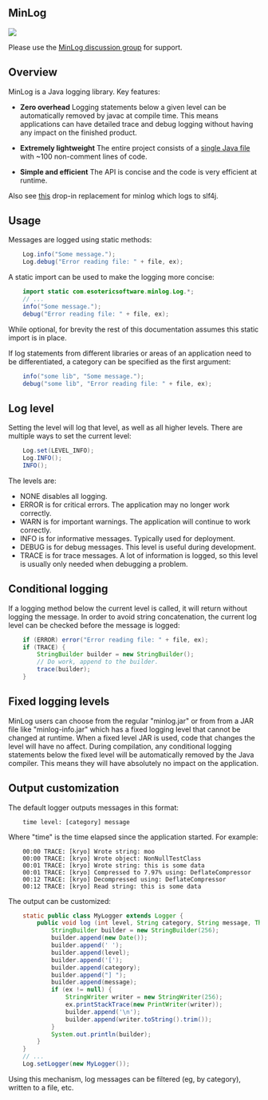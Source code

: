 ## MinLog

![](https://raw.github.com/wiki/EsotericSoftware/minlog/images/logo.png)

Please use the [MinLog discussion group](http://groups.google.com/group/minlog-users) for support.

## Overview

MinLog is a Java logging library. Key features:

- **Zero overhead** Logging statements below a given level can be automatically removed by javac at compile time. This means applications can have detailed trace and debug logging without having any impact on the finished product.

- **Extremely lightweight** The entire project consists of a [single Java file](https://github.com/EsotericSoftware/minlog/blob/master/src/com/esotericsoftware/minlog/Log.java) with ~100 non-comment lines of code.

- **Simple and efficient** The API is concise and the code is very efficient at runtime.

Also see [this](https://github.com/jdanbrown/minlog-slf4j) drop-in replacement for minlog which logs to slf4j.

## Usage

Messages are logged using static methods:

```java
    Log.info("Some message.");
    Log.debug("Error reading file: " + file, ex);
```

A static import can be used to make the logging more concise:

```java
    import static com.esotericsoftware.minlog.Log.*;
    // ...
    info("Some message.");
    debug("Error reading file: " + file, ex);
```

While optional, for brevity the rest of this documentation assumes this static import is in place.

If log statements from different libraries or areas of an application need to be differentiated, a category can be specified as the first argument:

```java
    info("some lib", "Some message.");
    debug("some lib", "Error reading file: " + file, ex);
```

## Log level

Setting the level will log that level, as well as all higher levels. There are multiple ways to set the current level:

```java
    Log.set(LEVEL_INFO);
    Log.INFO();
    INFO();
```

The levels are:

- NONE disables all logging.
- ERROR is for critical errors. The application may no longer work correctly.
- WARN is for important warnings. The application will continue to work correctly.
- INFO is for informative messages. Typically used for deployment.
- DEBUG is for debug messages. This level is useful during development.
- TRACE is for trace messages. A lot of information is logged, so this level is usually only needed when debugging a problem.


## Conditional logging

If a logging method below the current level is called, it will return without logging the message. In order to avoid string concatenation, the current log level can be checked before the message is logged:

```java
    if (ERROR) error("Error reading file: " + file, ex);
    if (TRACE) {
    	StringBuilder builder = new StringBuilder();
    	// Do work, append to the builder.
    	trace(builder);
    }
```

## Fixed logging levels

MinLog users can choose from the regular "minlog.jar" or from from a JAR file like "minlog-info.jar" which has a fixed logging level that cannot be changed at runtime. When a fixed level JAR is used, code that changes the level will have no affect. During compilation, any conditional logging statements below the fixed level will be automatically removed by the Java compiler. This means they will have absolutely no impact on the application.

## Output customization

The default logger outputs messages in this format:

```
    time level: [category] message
```

Where "time" is the time elapsed since the application started. For example:

```
    00:00 TRACE: [kryo] Wrote string: moo
    00:00 TRACE: [kryo] Wrote object: NonNullTestClass
    00:01 TRACE: [kryo] Wrote string: this is some data
    00:01 TRACE: [kryo] Compressed to 7.97% using: DeflateCompressor
    00:12 TRACE: [kryo] Decompressed using: DeflateCompressor
    00:12 TRACE: [kryo] Read string: this is some data
```

The output can be customized:

```java
    static public class MyLogger extends Logger {
    	public void log (int level, String category, String message, Throwable ex) {
    		StringBuilder builder = new StringBuilder(256);
    		builder.append(new Date());
    		builder.append(' ');
    		builder.append(level);
    		builder.append('[');
    		builder.append(category);
    		builder.append("] ");
    		builder.append(message);
    		if (ex != null) {
    			StringWriter writer = new StringWriter(256);
    			ex.printStackTrace(new PrintWriter(writer));
    			builder.append('\n');
    			builder.append(writer.toString().trim());
    		}
    		System.out.println(builder);
    	}
    }
    // ...
    Log.setLogger(new MyLogger());
```

Using this mechanism, log messages can be filtered (eg, by category), written to a file, etc.

